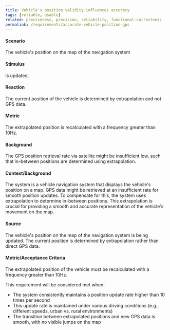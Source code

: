```yaml
---
title: Vehicle's position validity influences accuracy
tags: [reliable, usable]
related: preciseness, precision, reliability, functional-correctness
permalink: /requirements/accurate-vehicle-position-gps
---
```


<div class="quality-requirement" markdown="1">

#### Scenario

The vehicle's position on the map of the navigation system

#### Stimulus

is updated.

#### Reaction

The current position of the vehicle is determined by extrapolation and not GPS data.

#### Metric

The extrapolated position is recalculated with a frequency greater than 10Hz.

#### Background

The GPS position retrieval rate via satellite might be insufficient low, such that in-between positions are determined using extrapolation.

#### Context/Background

The system is a vehicle navigation system that displays the vehicle's position on a map.
GPS data might be retrieved at an insufficient rate for smooth position updates.
To compensate for this, the system uses extrapolation to determine in-between positions.
This extrapolation is crucial for providing a smooth and accurate representation of the vehicle's movement on the map.

#### Source

The vehicle's position on the map of the navigation system is being updated.
The current position is determined by extrapolation rather than direct GPS data.

#### Metric/Acceptance Criteria

The extrapolated position of the vehicle must be recalculated with a frequency greater than 10Hz.

This requirement will be considered met when:

* The system consistently maintains a position update rate higher than 10 times per second
* This update rate is maintained under various driving conditions (e.g., different speeds, urban vs. rural environments)
* The transition between extrapolated positions and new GPS data is smooth, with no visible jumps on the map

</div><br>
